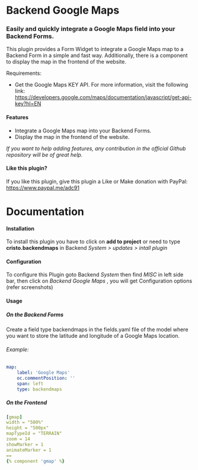 Backend Google Maps
=============

### Easily and quickly integrate a Google Maps field into your Backend Forms.

This plugin provides a Form Widget to integrate a Google Maps map to a Backend Form in a simple and fast way. Additionally, there is a component to display the map in the frontend of the website.

Requirements:
* Get the Google Maps KEY API. For more information, visit the following link: https://developers.google.com/maps/documentation/javascript/get-api-key?hl=EN

#### Features
* Integrate a Google Maps map into your Backend Forms.
* Display the map in the frontend of the website.

*If you want to help adding features, any contribution in the official Github repository will be of great help.*

#### Like this plugin?
If you like this plugin, give this plugin a Like or Make donation with PayPal: https://www.paypal.me/adc91

# Documentation

#### Installation
To install this plugin you have to click on __add to project__ or need to type __cristo.backendmaps__ in Backend *System > updates > intall plugin*

#### Configuration
To configure this Plugin goto Backend *System* then find *MISC* in left side bar, then click on *Backend Google Maps* , you will get Configuration options (refer screenshots)

#### Usage

##### On the Backend Forms
Create a field type backendmaps in the fields.yaml file of the model where you want to store the latitude and longitude of a Google Maps location.

###### Example:
```yaml
map:
    label: 'Google Maps'
    oc.commentPosition: ''
    span: left
    type: backendmaps
```

##### On the Frontend
```yaml
[gmap]
width = "500%"
height = "500px"
mapTypeId = "TERRAIN"
zoom = 14
showMarker = 1
animateMarker = 1
==
{% component 'gmap' %}
```
